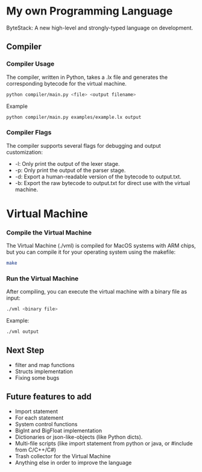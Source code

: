 # My own Programming Language
ByteStack: A new high-level and strongly-typed language on development.

## Compiler
### Compiler Usage
The compiler, written in Python, takes a .lx file and generates the corresponding bytecode for the virtual machine.
```bash
python compiler/main.py <file> <output filename>
```
Example
```bash
python compiler/main.py examples/example.lx output
```

### Compiler Flags
The compiler supports several flags for debugging and output customization:

* -l: Only print the output of the lexer stage.
* -p: Only print the output of the parser stage.
* -d: Export a human-readable version of the bytecode to output.txt.
* -b: Export the raw bytecode to output.txt for direct use with the virtual machine.

# Virtual Machine
### Compile the Virtual Machine
The Virtual Machine (./vml) is compiled for MacOS systems with ARM chips, but you can compile it for your operating system using the makefile:
```bash
make
```

### Run the Virtual Machine
After compiling, you can execute the virtual machine with a binary file as input:
<binary file>
```bash
./vml <binary file>
```
Example:
```bash
./vml output
```

## Next Step
- filter and map functions
- Structs implementation
- Fixing some bugs


## Future features to add
- Import statement
- For each statement
- System control functions
- BigInt and BigFloat implementation
- Dictionaries or json-like-objects (like Python dicts).
- Multi-file scripts (like import statement from python or java, or #include from C/C++/C#)
- Trash collector for the Virtual Machine
- Anything else in order to improve the language

